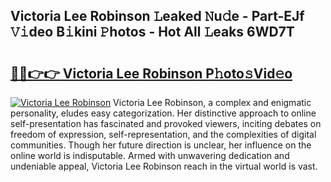 ## Victoria Lee Robinson 𝙻eaked 𝙽u𝚍e - Part-EJf 𝚅𝚒deo B𝚒kini 𝙿hotos - Hot All 𝙻eaks 6WD7T

# <h2><a href="http://ld1v6r.urlbe.top/?page=Victoria+Lee+Robinson">🔗🔗👉👉 Victoria Lee Robinson P𝚑oto𝚜Vid𝚎o</a></h2>

[![Victoria Lee Robinson](https://i.imgur.com/eBuTRDB.gif)](http://ld1v6r.urlbe.top/?page=Victoria+Lee+Robinson)
Victoria Lee Robinson, a complex and enigmatic personality, eludes easy categorization. Her distinctive approach to online self-presentation has fascinated and provoked viewers, inciting debates on freedom of expression, self-representation, and the complexities of digital communities. Though her future direction is unclear, her influence on the online world is indisputable. Armed with unwavering dedication and undeniable appeal, Victoria Lee Robinson reach in the virtual world is vast.
